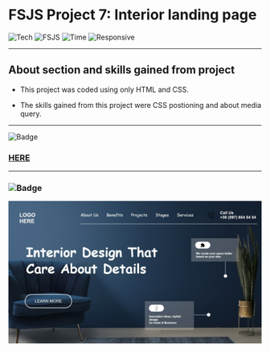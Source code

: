 # FSJS Project 7: Interior landing page


![Tech](https://img.shields.io/badge/HTML-CSS-blue)
![FSJS](https://img.shields.io/badge/FSJS%20Bootcamp-Hitesh%20Choudhary-orange)
![Time](https://img.shields.io/badge/TIME%20TAKEN-2%20Hrs-red)
![Responsive](https://img.shields.io/badge/Mobile%20Responsive%20-Yes-brightgreen)

***

## About section and skills gained from project
- This project was coded using only HTML and CSS. 

- The skills gained from this project were CSS postioning and about media query.

***


![Badge](https://img.shields.io/badge/PROJECT%20LINK-BELOW-lightgrey) 
### [HERE](https://project-link-7.netlify.app/)

***

### ![Badge](https://img.shields.io/badge/FINAL-OUTPUT-yellow)

![Output](./final%20output/final%20output.jpeg)











